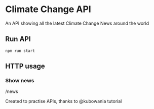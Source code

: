 # Climate Change API
An API showing all the latest Climate Change News around the world

## Run API
`npm run start`

## HTTP usage
### Show news
/news

Created to practise APIs, thanks to @kubowania tutorial
